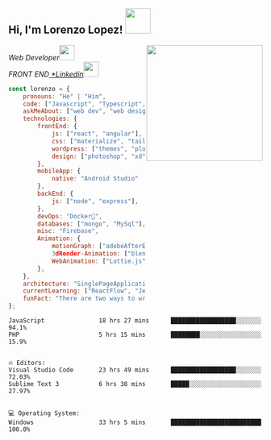 <h2> Hi, I'm Lorenzo Lopez! <img src="https://media.giphy.com/media/3oKIPa3AeDQ56ntX4k/giphy.gif" width="50"></h2>
<img align='right' src="https://media.giphy.com/media/axnFGXT6MzvgY/giphy.gif" width="230">
<p><em>Web Developer<img src="https://media.giphy.com/media/USV0ym3bVWQJJmNu3N/giphy.gif" width="30"><br>
FRONT END<a href="https://www.linkedin.com/in/lorenzo-lopez-67449719a/"> *Linkedin</a><img src="https://media.giphy.com/media/PiQejEf31116URju4V/giphy.gif" width="30"> 
</em></p>

```javascript & Wordpress
const lorenzo = {
    pronouns: "He" | "Him",
    code: ["Javascript", "Typescript", "php"],
    askMeAbout: ["web dev", "web design", "music", "animation", "tech"],
    technologies: {
        frontEnd: {
            js: ["react", "angular"],
            css: ["materialize", "tailwindCss", "bootstrap", "sass", "postCss"],
            wordpress: ["themes", "plugins", "support"],
            design: ["photoshop", "xd", "illustrator"]
        },
        mobileApp: {
            native: "Android Studio"
        },
        backEnd: {
            js: ["node", "express"],
        },
        devOps: "Docker🐳",
        databases: ["mongo", "MySql"],
        misc: "Firebase",
        Animation: {
            motionGraph: ["adobeAfterEffects", "adobePremiere"],
            3dRender-Animation: ["blender", "Cinema4d"],
            WebAnimation: ["Lottie.js", "bodyMovin"]
        },
    },
    architecture: "SinglePageApplications",
    currentLearning: ["ReactFlow", "Jest", "TestingLibrary"],
    funFact: "There are two ways to write error-free programs; only the third one works"
};
```

```💬 Programming Languages: 
JavaScript               18 hrs 27 mins      ██████████████████░░░░░░░   94.1% 
PHP                      5 hrs 15 mins       ████████░░░░░░░░░░░░░░░░░   15.9% 


🔥 Editors: 
Visual Studio Code       23 hrs 49 mins      ██████████████████░░░░░░░   72.03% 
Sublime Text 3           6 hrs 38 mins       █████░░░░░░░░░░░░░░░░░░░░   27.97% 


💻 Operating System: 
Windows                  33 hrs 5 mins       █████████████████████████   100.0%
```

<!--END_SECTION:-->
